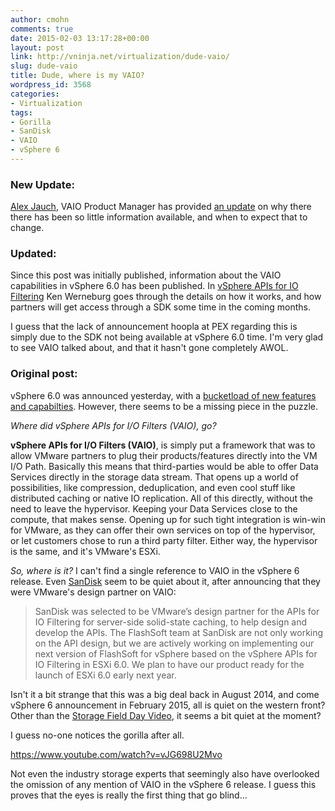 ```yaml
---
author: cmohn
comments: true
date: 2015-02-03 13:17:28+00:00
layout: post
link: http://vninja.net/virtualization/dude-vaio/
slug: dude-vaio
title: Dude, where is my VAIO?
wordpress_id: 3568
categories:
- Virtualization
tags:
- Gorilla
- SanDisk
- VAIO
- vSphere 6
---
```


### New Update:



[Alex Jauch](http://twitter.com/ajauch), VAIO Product Manager has provided [an update](http://vninja.net/virtualization/dude-vaio/#comment-16019) on why there there has been so little information available, and when to expect that to change.



### Updated:



Since this post was initially published, information about the VAIO capabilities in vSphere 6.0 has been published. In [vSphere APIs for IO Filtering](http://blogs.vmware.com/vsphere/2015/02/vaio_filters.html) Ken Werneburg goes through the details on how it works, and how partners will get access through a SDK some time in the coming months.

I guess that the lack of announcement hoopla at PEX regarding this is simply due to the SDK not being available at vSphere 6.0 time. I'm very glad to see VAIO talked about, and that it hasn't gone completely AWOL.



### Original post:



vSphere 6.0 was announced yesterday, with a [bucketload of new features and capabilties](http://www.yellow-bricks.com/2015/02/03/vsphere-6-0-finally-announced/). However, there seems to be a missing piece in the puzzle.

_Where did vSphere APIs for I/O Filters (VAIO), go?_

**vSphere APIs for I/O Filters (VAIO)**, is simply put a framework that was to allow VMware partners to plug their products/features directly into the VM I/O Path. Basically this means that third-parties would be able to offer Data Services directly in the storage data stream. That opens up a world of possibilities, like compression, deduplication, and even cool stuff like distributed caching or native IO replication. All of this directly, without the need to leave the hypervisor. Keeping your Data Services close to the compute, that makes sense. Opening up for such tight integration is win-win for VMware, as they can offer their own services on top of the hypervisor, or let customers chose to run a third party filter. Either way, the hypervisor is the same, and it's VMware's ESXi.

_So, where is it?_ I can't find a single reference to VAIO in the vSphere 6 release. Even [SanDisk](http://itblog.sandisk.com/sandisk-partners-with-vmware-to-design-apis-for-io-filtering-for-server-side-solid-state-caching/) seem to be quiet about it, after announcing that they were VMware's design partner on VAIO:



<blockquote>
  SanDisk was selected to be VMware’s design partner for the APIs for IO Filtering for server-side solid-state caching, to help design and develop the APIs. The FlashSoft team at SanDisk are not only working on the API design, but we are actively working on implementing our next version of FlashSoft for vSphere based on the vSphere APIs for IO Filtering in ESXi 6.0. We plan to have our product ready for the launch of ESXi 6.0 early next year.
</blockquote>



Isn't it a bit strange that this was a big deal back in August 2014, and come vSphere 6 announcement in February 2015, all is quiet on the western front? Other than the [Storage Field Day Video](http://techfieldday.com/video/sandisk-apis-for-io-filtering-overview/), it seems a bit quiet at the moment?

I guess no-one notices the gorilla after all.

https://www.youtube.com/watch?v=vJG698U2Mvo

Not even the industry storage experts that seemingly also have overlooked the omission of any mention of VAIO in the vSphere 6 release. I guess this proves that the eyes is really the first thing that go blind...
